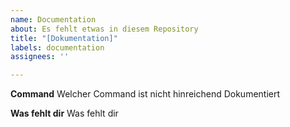 ```yaml
---
name: Documentation
about: Es fehlt etwas in diesem Repository
title: "[Dokumentation]"
labels: documentation
assignees: ''

---
```


**Command**
Welcher Command ist nicht hinreichend Dokumentiert

**Was fehlt dir**
Was fehlt dir
